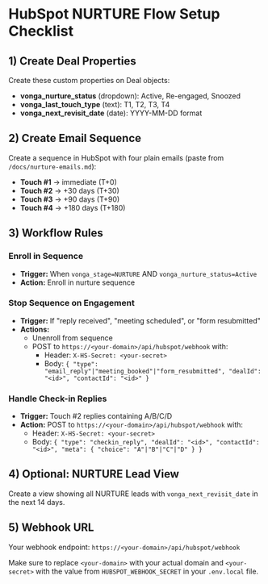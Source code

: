 # HubSpot NURTURE Flow Setup Checklist

## 1) Create Deal Properties

Create these custom properties on Deal objects:

- **vonga_nurture_status** (dropdown): Active, Re-engaged, Snoozed
- **vonga_last_touch_type** (text): T1, T2, T3, T4
- **vonga_next_revisit_date** (date): YYYY-MM-DD format

## 2) Create Email Sequence

Create a sequence in HubSpot with four plain emails (paste from `/docs/nurture-emails.md`):

- **Touch #1** → immediate (T+0)
- **Touch #2** → +30 days (T+30)  
- **Touch #3** → +90 days (T+90)
- **Touch #4** → +180 days (T+180)

## 3) Workflow Rules

### Enroll in Sequence
- **Trigger:** When `vonga_stage=NURTURE` AND `vonga_nurture_status=Active`
- **Action:** Enroll in nurture sequence

### Stop Sequence on Engagement
- **Trigger:** If "reply received", "meeting scheduled", or "form resubmitted"
- **Actions:**
  - Unenroll from sequence
  - POST to `https://<your-domain>/api/hubspot/webhook` with:
    - Header: `X-HS-Secret: <your-secret>`
    - Body: `{ "type": "email_reply"|"meeting_booked"|"form_resubmitted", "dealId": "<id>", "contactId": "<id>" }`

### Handle Check-in Replies
- **Trigger:** Touch #2 replies containing A/B/C/D
- **Action:** POST to `https://<your-domain>/api/hubspot/webhook` with:
  - Header: `X-HS-Secret: <your-secret>`
  - Body: `{ "type": "checkin_reply", "dealId": "<id>", "contactId": "<id>", "meta": { "choice": "A"|"B"|"C"|"D" } }`

## 4) Optional: NURTURE Lead View

Create a view showing all NURTURE leads with `vonga_next_revisit_date` in the next 14 days.

## 5) Webhook URL

Your webhook endpoint: `https://<your-domain>/api/hubspot/webhook`

Make sure to replace `<your-domain>` with your actual domain and `<your-secret>` with the value from `HUBSPOT_WEBHOOK_SECRET` in your `.env.local` file.
